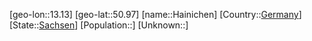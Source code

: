 ﻿---
location: [50.97,13.13]
type: City
tags:
- geo/City


SpocWebEntityId: 30713
isDeleted: false
confidential: public

---
[geo-lon::13.13]
[geo-lat::50.97]
[name::Hainichen]
[Country::[Germany](geo/Continent/Europe/Germany.md)]
[State::[Sachsen](geo/Continent/Europe/Germany/Sachsen.md)]
[Population::]
[Unknown::]

